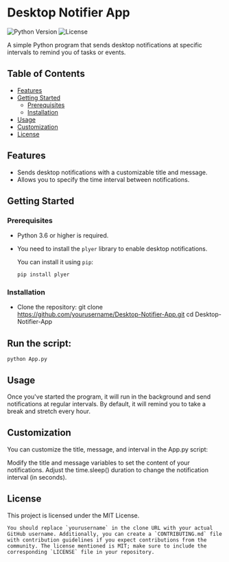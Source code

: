 # Desktop Notifier App

![Python Version](https://img.shields.io/badge/Python-3.6%2B-blue.svg)
![License](https://img.shields.io/badge/License-MIT-green.svg)

A simple Python program that sends desktop notifications at specific intervals to remind you of tasks or events.

## Table of Contents
- [Features](#features)
- [Getting Started](#getting-started)
  - [Prerequisites](#prerequisites)
  - [Installation](#installation)
- [Usage](#usage)
- [Customization](#customization)
- [License](#license)

## Features

- Sends desktop notifications with a customizable title and message.
- Allows you to specify the time interval between notifications.

## Getting Started

### Prerequisites

- Python 3.6 or higher is required.
- You need to install the `plyer` library to enable desktop notifications.

  You can install it using `pip`:

  ```bash
  pip install plyer
  
### Installation

- Clone the repository:
    git clone      https://github.com/yourusername/Desktop-Notifier-App.git
    cd Desktop-Notifier-App

## Run the script:
    python App.py

## Usage
Once you've started the program, it will run in the background and send notifications at regular intervals. By default, it will remind you to take a break and stretch every hour.

## Customization
You can customize the title, message, and interval in the App.py script:

Modify the title and message variables to set the content of your notifications.
Adjust the time.sleep() duration to change the notification interval (in seconds).

## License
This project is licensed under the MIT License.


    You should replace `yourusername` in the clone URL with your actual GitHub username. Additionally, you can create a `CONTRIBUTING.md` file with contribution guidelines if you expect contributions from the community. The license mentioned is MIT; make sure to include the corresponding `LICENSE` file in your repository.


